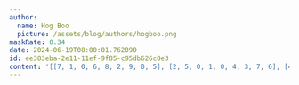 ```yaml
---
author:
  name: Hog Boo
  picture: /assets/blog/authors/hogboo.png
maskRate: 0.34
date: 2024-06-19T08:00:01.762090
id: ee383eba-2e11-11ef-9f85-c95db626c0e3
content: '[[7, 1, 0, 6, 8, 2, 9, 0, 5], [2, 5, 0, 1, 0, 4, 3, 7, 6], [4, 0, 9, 7, 3, 5, 8, 1, 2], [5, 8, 1, 4, 6, 0, 2, 3, 0], [3, 7, 2, 8, 0, 0, 0, 0, 4], [0, 0, 0, 2, 7, 3, 0, 8, 0], [0, 9, 0, 0, 2, 6, 0, 0, 8], [0, 0, 0, 0, 1, 8, 7, 2, 9], [8, 0, 0, 9, 4, 7, 1, 6, 3]]'
---
```

